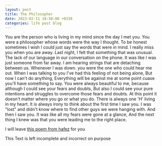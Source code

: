 ```yaml
---
layout: post
title: The Philosopher
date: 2023-02-11 18:50:00 +0330
categories: life post blog
---
```


You are the person who is living in my mind since the day I met you. You were a philosopher whose words were the way I thought. To be honest sometimes I wish I could just say the words that were in mind. I really miss you when you are away. Last night, I felt that something that was unusual. The lack of our language in our conversation on the phone. It was like I was just someone from far away. I am hearing strings that are detaching between us.
Whenever I was down. you were the one who could hear me out. When I was talking to you I've had this feeling of not being alone, But now I can't do anything, Everything will be against me at some point cuase you'll have something to say.
You were always beautiful to me, because although I could see your fears and doubts, But also I could see your pure intentions and struggles to overcome those fears and doubts. At this point it doesn't matter where you go or what you do. There is always one 'H' living in my heart.
It is always irony to think about the first time I saw you. I was "lost" and didn't know where to find other guys we were hanging with. And then I saw you. It was like all my fears were gone at a glance, And the next thing I knew was that you were leading me to the right place.

I will leave [this poem from hafez](https://ganjoor.net/hafez/ghazal/sh259) for you

This Text is left incomplete and incorrect on purpose
